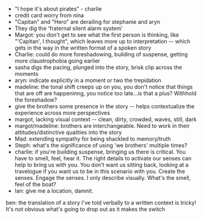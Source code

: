 + "I hope  it's about pirates" - charlie
+ credit card worry from nina
+ "Capitan" and "Hero" are derailing for stephanie and aryn
+ They dig the 'fraternal silent alarm system'
+ Margot: you don't get to see what the first person is thinking, like "'Capitan', I thought", which leaves more up to interpretation -- which gets in the way in the written format of a spoken story
+ Charlie: could do more foreshadowing, building of suspense, getting more claustrophobia going earlier
+ sasha digs the pacing, plunged into the story, brisk clip across the moments
+ aryn: indicate explicitly in a moment or two the trepidation
+ madeline: the tonal shift creeps up on you, you don't notice that things that are off are happeninng, you notice too late...is that a plus? Withhold the foreshadow?
+ give the brothers some presence in the story -- helps contextualize the experience across more perspectives
+ margot, lacking visual context -- clean, dirty, crowded, waves, still, dark
+ margot/madeline: brothers are interchangeable. Need to work in their attitudes/distinctive qualities into the story
+ Mad: extending sympathy for being shackled to memory/truth
+ Steph: what's the significance of using 'we brothers' multiple times?
+ charlie: if you're building suspense, bringing us there is critical. You have to smell, feel, hear it. The right details to activate our senses can help to bring us with you. You don't want us sitting back, looking at a travelogue if you want us to be in this scenario with you. Create the senses. Engage the senses. I only describe visually. What's the smell, feel of the boat?
+ Ian: give me a location, damnit.

ben: the translation of a story I've told verbally to a written context is tricky! It's not obvious what's going to drop out as it makes the switch

